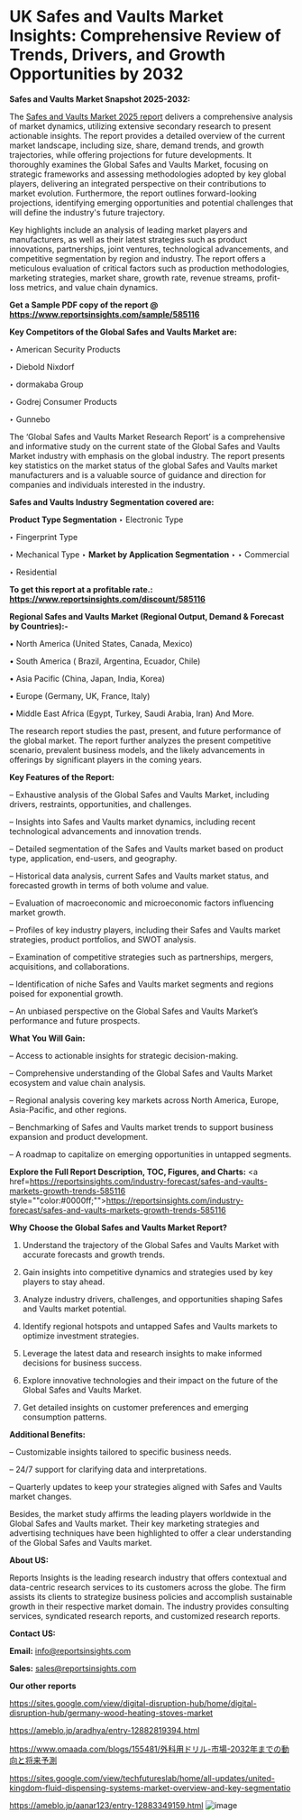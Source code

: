 # UK Safes and Vaults Market Insights: Comprehensive Review of Trends, Drivers, and Growth Opportunities by 2032

<strong>Safes and Vaults Market Snapshot 2025-2032:</strong>

The <a href=https://www.reportsinsights.com/sample/585116>Safes and Vaults Market 2025 report</a> delivers a comprehensive analysis of market dynamics, utilizing extensive secondary research to present actionable insights. The report provides a detailed overview of the current market landscape, including size, share, demand trends, and growth trajectories, while offering projections for future developments. It thoroughly examines the Global Safes and Vaults Market, focusing on strategic frameworks and assessing methodologies adopted by key global players, delivering an integrated perspective on their contributions to market evolution. Furthermore, the report outlines forward-looking projections, identifying emerging opportunities and potential challenges that will define the industry's future trajectory.

Key highlights include an analysis of leading market players and manufacturers, as well as their latest strategies such as product innovations, partnerships, joint ventures, technological advancements, and competitive segmentation by region and industry. The report offers a meticulous evaluation of critical factors such as production methodologies, marketing strategies, market share, growth rate, revenue streams, profit-loss metrics, and value chain dynamics.

<strong>Get a Sample PDF copy of the report @ <a href=https://www.reportsinsights.com/sample/585116 style=color:#0000ff;>https://www.reportsinsights.com/sample/585116</a></strong>

<strong>Key Competitors of the Global Safes and Vaults Market are:</strong>

‣ American Security Products

‣ Diebold Nixdorf

‣ dormakaba Group

‣ Godrej Consumer Products

‣ Gunnebo

The ‘Global Safes and Vaults Market Research Report’ is a comprehensive and informative study on the current state of the Global Safes and Vaults Market industry with emphasis on the global industry. The report presents key statistics on the market status of the global Safes and Vaults market manufacturers and is a valuable source of guidance and direction for companies and individuals interested in the industry.

<strong>Safes and Vaults Industry Segmentation covered are:</strong>

<strong>Product Type Segmentation</strong>
‣
Electronic Type

‣ Fingerprint Type

‣ Mechanical Type
‣ 
<strong>Market by Application Segmentation</strong>
‣
‣  Commercial

‣ Residential

<strong>To get this report at a profitable rate.: <a href=https://www.reportsinsights.com/discount/585116 style=color:#0000ff;>https://www.reportsinsights.com/discount/585116</a></strong>

<strong>Regional Safes and Vaults Market (Regional Output, Demand &amp; Forecast by Countries):-</strong>

• North America (United States, Canada, Mexico)

• South America ( Brazil, Argentina, Ecuador, Chile)

• Asia Pacific (China, Japan, India, Korea)

• Europe (Germany, UK, France, Italy)

• Middle East Africa (Egypt, Turkey, Saudi Arabia, Iran) And More.

The research report studies the past, present, and future performance of the global market. The report further analyzes the present competitive scenario, prevalent business models, and the likely advancements in offerings by significant players in the coming years.

<strong>Key Features of the Report:</strong>

– Exhaustive analysis of the Global Safes and Vaults Market, including drivers, restraints, opportunities, and challenges.

– Insights into Safes and Vaults market dynamics, including recent technological advancements and innovation trends.

– Detailed segmentation of the Safes and Vaults market based on product type, application, end-users, and geography.

– Historical data analysis, current Safes and Vaults market status, and forecasted growth in terms of both volume and value.

– Evaluation of macroeconomic and microeconomic factors influencing market growth.

– Profiles of key industry players, including their Safes and Vaults market strategies, product portfolios, and SWOT analysis.

– Examination of competitive strategies such as partnerships, mergers, acquisitions, and collaborations.

– Identification of niche Safes and Vaults market segments and regions poised for exponential growth.

– An unbiased perspective on the Global Safes and Vaults Market’s performance and future prospects.

<strong>What You Will Gain:</strong>

– Access to actionable insights for strategic decision-making.

– Comprehensive understanding of the Global Safes and Vaults Market ecosystem and value chain analysis.

– Regional analysis covering key markets across North America, Europe, Asia-Pacific, and other regions.

– Benchmarking of Safes and Vaults market trends to support business expansion and product development.

– A roadmap to capitalize on emerging opportunities in untapped segments.

<strong>Explore the Full Report Description, TOC, Figures, and Charts:</strong>
<a href=https://reportsinsights.com/industry-forecast/safes-and-vaults-markets-growth-trends-585116 style=""color:#0000ff;"">https://reportsinsights.com/industry-forecast/safes-and-vaults-markets-growth-trends-585116</a>

<strong>Why Choose the Global Safes and Vaults Market Report?</strong>

1. Understand the trajectory of the Global Safes and Vaults Market with accurate forecasts and growth trends.

2. Gain insights into competitive dynamics and strategies used by key players to stay ahead.

3. Analyze industry drivers, challenges, and opportunities shaping Safes and Vaults market potential.

4. Identify regional hotspots and untapped Safes and Vaults markets to optimize investment strategies.

5. Leverage the latest data and research insights to make informed decisions for business success.

6. Explore innovative technologies and their impact on the future of the Global Safes and Vaults Market.

7. Get detailed insights on customer preferences and emerging consumption patterns.

<strong>Additional Benefits:</strong>

– Customizable insights tailored to specific business needs.

– 24/7 support for clarifying data and interpretations.

– Quarterly updates to keep your strategies aligned with Safes and Vaults market changes.

Besides, the market study affirms the leading players worldwide in the Global Safes and Vaults market. Their key marketing strategies and advertising techniques have been highlighted to offer a clear understanding of the Global Safes and Vaults market.

<strong><strong>About US</strong>:</strong>

Reports Insights is the leading research industry that offers contextual and data-centric research services to its customers across the globe. The firm assists its clients to strategize business policies and accomplish sustainable growth in their respective market domain. The industry provides consulting services, syndicated research reports, and customized research reports.

<strong>Contact US:</strong>

<p class=><b>Email:</b> <a href=mailto:info@reportsinsights.com>info@reportsinsights.com</a></p>
<p class=><b>Sales:</b> <a href=mailto:sales@reportsinsights.com>sales@reportsinsights.com</a></p>

<strong>Our other reports</strong>

<a href=https://sites.google.com/view/digital-disruption-hub/home/digital-disruption-hub/germany-wood-heating-stoves-market>https://sites.google.com/view/digital-disruption-hub/home/digital-disruption-hub/germany-wood-heating-stoves-market</a>

<a href=https://ameblo.jp/aradhya/entry-12882819394.html>https://ameblo.jp/aradhya/entry-12882819394.html</a>

<a href=https://www.omaada.com/blogs/155481/外科用ドリル-市場-2032年までの動向と将来予測>https://www.omaada.com/blogs/155481/外科用ドリル-市場-2032年までの動向と将来予測</a>

<a href=https://sites.google.com/view/techfutureslab/home/all-updates/united-kingdom-fluid-dispensing-systems-market-overview-and-key-segmentatio>https://sites.google.com/view/techfutureslab/home/all-updates/united-kingdom-fluid-dispensing-systems-market-overview-and-key-segmentatio</a>

<a href=https://ameblo.jp/aanar123/entry-12883349159.html>https://ameblo.jp/aanar123/entry-12883349159.html</a>
![image](https://github.com/user-attachments/assets/a10253e2-2d56-4649-aefa-136516ba71b6)
